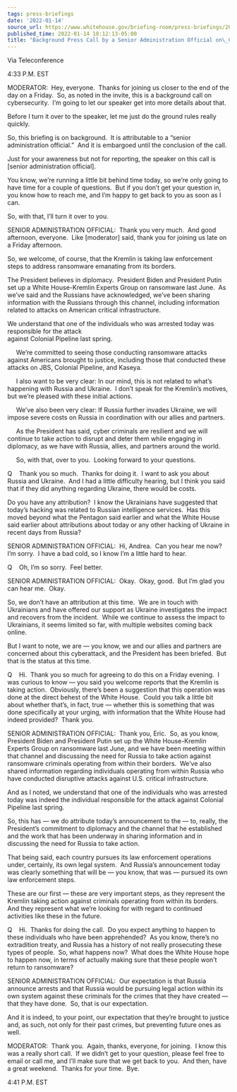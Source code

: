 ```yaml
---
tags: press-briefings
date: '2022-01-14'
source_url: https://www.whitehouse.gov/briefing-room/press-briefings/2022/01/14/background-press-call-by-a-senior-administration-official-on-cybersecurity/
published_time: 2022-01-14 18:12:13-05:00
title: "Background Press Call by a Senior Administration Official on\_Cybersecurity"
---
```

 
Via Teleconference

4:33 P.M. EST  
  
MODERATOR:  Hey, everyone.  Thanks for joining us closer to the end of
the day on a Friday.  So, as noted in the invite, this is a background
call on cybersecurity.  I’m going to let our speaker get into more
details about that.  
  
Before I turn it over to the speaker, let me just do the ground rules
really quickly.  
  
So, this briefing is on background.  It is attributable to a “senior
administration official.”  And it is embargoed until the conclusion of
the call.  
  
Just for your awareness but not for reporting, the speaker on this call
is \[senior administration official\].  
  
You know, we’re running a little bit behind time today, so we’re only
going to have time for a couple of questions.  But if you don’t get your
question in, you know how to reach me, and I’m happy to get back to you
as soon as I can.  
  
So, with that, I’ll turn it over to you.  
  
SENIOR ADMINISTRATION OFFICIAL:  Thank you very much.  And good
afternoon, everyone.  Like \[moderator\] said, thank you for joining us
late on a Friday afternoon.  
  
So, we welcome, of course, that the Kremlin is taking law enforcement
steps to address ransomware emanating from its borders.  
  
The President believes in diplomacy.  President Biden and President
Putin set up a White House-Kremlin Experts Group on ransomware last
June.  As we’ve said and the Russians have acknowledged, we’ve been
sharing information with the Russians through this channel, including
information related to attacks on American critical infrastructure.  
  
We understand that one of the individuals who was arrested today was
responsible for the attack  
against Colonial Pipeline last spring.  
  
     We’re committed to seeing those conducting ransomware attacks
against Americans brought to justice, including those that conducted
these attacks on JBS, Colonial Pipeline, and Kaseya.  
  
     I also want to be very clear: In our mind, this is not related to
what’s happening with Russia and Ukraine.  I don’t speak for the
Kremlin’s motives, but we’re pleased with these initial actions.  
  
     We’ve also been very clear: If Russia further invades Ukraine, we
will impose severe costs on Russia in coordination with our allies and
partners.  
  
     As the President has said, cyber criminals are resilient and we
will continue to take action to disrupt and deter them while engaging in
diplomacy, as we have with Russia, allies, and partners around the
world.  
  
     So, with that, over to you.  Looking forward to your questions.  
  
Q    Thank you so much.  Thanks for doing it.  I want to ask you about
Russia and Ukraine.  And I had a little difficulty hearing, but I think
you said that if they did anything regarding Ukraine, there would be
costs.  
  
Do you have any attribution?  I know the Ukrainians have suggested that
today’s hacking was related to Russian intelligence services.  Has this
moved beyond what the Pentagon said earlier and what the White House
said earlier about attributions about today or any other hacking of
Ukraine in recent days from Russia?  
  
SENIOR ADMINISTRATION OFFICIAL:  Hi, Andrea.  Can you hear me now?  I’m
sorry.  I have a bad cold, so I know I’m a little hard to hear.  
  
Q    Oh, I’m so sorry.  Feel better.  
  
SENIOR ADMINISTRATION OFFICIAL:  Okay.  Okay, good.  But I’m glad you
can hear me.  Okay.   
  
So, we don’t have an attribution at this time.  We are in touch with
Ukrainians and have offered our support as Ukraine investigates the
impact and recovers from the incident.  While we continue to assess the
impact to Ukrainians, it seems limited so far, with multiple websites
coming back online.   
  
But I want to note, we are — you know, we and our allies and partners
are concerned about this cyberattack, and the President has been
briefed.  But that is the status at this time.  
  
Q    Hi.  Thank you so much for agreeing to do this on a Friday
evening.  I was curious to know — you said you welcome reports that the
Kremlin is taking action.  Obviously, there’s been a suggestion that
this operation was done at the direct behest of the White House.  Could
you talk a little bit about whether that’s, in fact, true — whether this
is something that was done specifically at your urging, with information
that the White House had indeed provided?  Thank you.  
  
SENIOR ADMINISTRATION OFFICIAL:  Thank you, Eric.  So, as you know,
President Biden and President Putin set up the White House-Kremlin
Experts Group on ransomware last June, and we have been meeting within
that channel and discussing the need for Russia to take action against
ransomware criminals operating from within their borders.  We’ve also
shared information regarding individuals operating from within Russia
who have conducted disruptive attacks against U.S. critical
infrastructure.   
  
And as I noted, we understand that one of the individuals who was
arrested today was indeed the individual responsible for the attack
against Colonial Pipeline last spring.   
  
So, this has — we do attribute today’s announcement to the — to, really,
the President’s commitment to diplomacy and the channel that he
established and the work that has been underway in sharing information
and in discussing the need for Russia to take action.     
  
That being said, each country pursues its law enforcement operations
under, certainly, its own legal system.  And Russia’s announcement today
was clearly something that will be — you know, that was — pursued its
own law enforcement steps.  
  
These are our first — these are very important steps, as they represent
the Kremlin taking action against criminals operating from within its
borders.  And they represent what we’re looking for with regard to
continued activities like these in the future.  
  
Q    Hi.  Thanks for doing the call.  Do you expect anything to happen
to these individuals who have been apprehended?  As you know, there’s no
extradition treaty, and Russia has a history of not really prosecuting
these types of people.  So, what happens now?  What does the White House
hope to happen now, in terms of actually making sure that these people
won’t return to ransomware?  
  
SENIOR ADMINISTRATION OFFICIAL:  Our expectation is that Russia announce
arrests and that Russia would be pursuing legal action within its own
system against these criminals for the crimes that they have created —
that they have done.  So, that is our expectation.  
  
And it is indeed, to your point, our expectation that they’re brought to
justice and, as such, not only for their past crimes, but preventing
future ones as well.  
  
MODERATOR:  Thank you.  Again, thanks, everyone, for joining.  I know
this was a really short call.  If we didn’t get to your question, please
feel free to email or call me, and I’ll make sure that we get back to
you.  And then, have a great weekend.  Thanks for your time.  Bye.  
  
4:41 P.M. EST  
